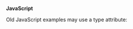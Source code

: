 **JavaScript**

Old JavaScript examples may use a type attribute: <script type="text/javascript">.
The type attribute is not required. JavaScript is the default scripting language in HTML.

Scripts can be placed in the <body>, or in the <head> section of an HTML page, or in both.

